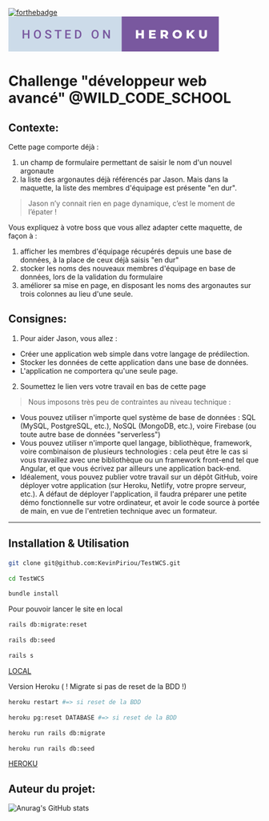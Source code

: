 [![forthebadge](https://forthebadge.com/images/badges/made-with-ruby.svg)](https://forthebadge.com/images/badges/made-with-ruby.svg)
[![forthebadge](https://raw.githubusercontent.com/fleopaulD/README-parts/main/Badges/ftb-hosted-on-heroku.svg)](https://raw.githubusercontent.com/fleopaulD/README-parts/main/Badges/ftb-hosted-on-heroku.svg)

# Challenge "développeur web avancé" @WILD_CODE_SCHOOL

## Contexte:

Cette page comporte déjà :

1. un champ de formulaire permettant de saisir le nom d'un nouvel argonaute
2. la liste des argonautes déjà référencés par Jason.
   Mais dans la maquette, la liste des membres d'équipage est présente "en dur".

> Jason n’y connait rien en page dynamique, c’est le moment de l’épater !

Vous expliquez à votre boss que vous allez adapter cette maquette, de façon à :

1. afficher les membres d'équipage récupérés depuis une base de données, à la place de ceux déjà saisis "en dur"
2. stocker les noms des nouveaux membres d'équipage en base de données, lors de la validation du formulaire
3. améliorer sa mise en page, en disposant les noms des argonautes sur trois colonnes au lieu d'une seule.

## Consignes:

1. Pour aider Jason, vous allez :

- Créer une application web simple dans votre langage de prédilection.
- Stocker les données de cette application dans une base de données.
- L'application ne comportera qu'une seule page.

2.  Soumettez le lien vers votre travail en bas de cette page

> Nous imposons très peu de contraintes au niveau technique :

- Vous pouvez utiliser n'importe quel système de base de données : SQL (MySQL, PostgreSQL, etc.), NoSQL (MongoDB, etc.), voire Firebase (ou toute autre base de données "serverless")
- Vous pouvez utiliser n'importe quel langage, bibliothèque, framework, voire combinaison de plusieurs technologies : cela peut être le cas si vous travaillez avec une bibliothèque ou un framework front-end tel que Angular, et que vous écrivez par ailleurs une application back-end.
- Idéalement, vous pouvez publier votre travail sur un dépôt GitHub, voire déployer votre application (sur Heroku, Netlify, votre propre serveur, etc.). A défaut de déployer l'application, il faudra préparer une petite démo fonctionnelle sur votre ordinateur, et avoir le code source à portée de main, en vue de l'entretien technique avec un formateur.

---

## Installation & Utilisation

```bash
git clone git@github.com:KevinPiriou/TestWCS.git
```

```bash
cd TestWCS
```

```bash
bundle install
```

Pour pouvoir lancer le site en local

```bash
rails db:migrate:reset
```

```bash
rails db:seed
```

```bash
rails s
```

[LOCAL](http://localhost:3000/)

Version Heroku ( ! Migrate si pas de reset de la BDD !)

```bash
heroku restart #=> si reset de la BDD
```

```bash
heroku pg:reset DATABASE #=> si reset de la BDD
```

```bash
heroku run rails db:migrate
```

```bash
heroku run rails db:seed
```

[HEROKU](https://testwcs.herokuapp.com/)

## Auteur du projet:

![Anurag's GitHub stats](https://github-readme-stats.vercel.app/api?username=KevinPiriou&show_icons=true&theme=radical)
